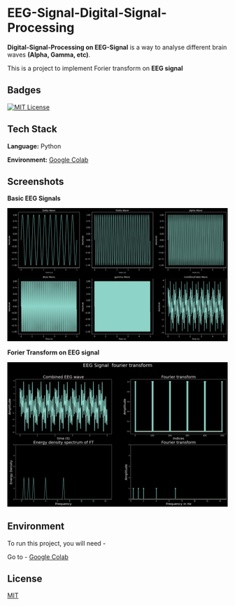# EEG-Signal-Digital-Signal-Processing

**Digital-Signal-Processing on EEG-Signal** is a way to analyse different brain waves  **(Alpha, Gamma, etc)**.

This is a project to implement Forier transform on **EEG signal**


## Badges

[![MIT License](https://img.shields.io/badge/License-MIT-green.svg)](https://choosealicense.com/licenses/mit/)



## Tech Stack

**Language:** Python

**Environment:** [Google Colab](https://colab.research.google.com/)



##  Screenshots
**Basic EEG Signals**

![App Screenshot](https://github.com/Sazol-Sarker/EEG-Signal-Digital-Signal-Processing/blob/main/basic%20eeg%20signals.png?raw=true)

 **Forier Transform on EEG signal**

![App Screenshot](https://github.com/Sazol-Sarker/EEG-Signal-Digital-Signal-Processing/blob/main/eeg%20signal%20FT%20transform.png?raw=true)









## Environment 

To run this project, you will need -

 Go to - [Google Colab](https://colab.research.google.com/)



## License

[MIT](https://choosealicense.com/licenses/mit/)

